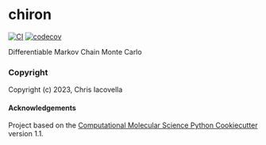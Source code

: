 chiron
==============================
[//]: # (Badges)
[![CI](https://github.com/choderalab/chiron/actions/workflows/CI.yaml/badge.svg)](https://github.com/choderalab/chiron/actions/workflows/CI.yaml)
[![codecov](https://codecov.io/gh/choderalab/chiron/branch/main/graph/badge.svg)](https://codecov.io/gh/choderalab/chiron/branch/main)


Differentiable Markov Chain Monte Carlo

### Copyright

Copyright (c) 2023, Chris Iacovella


#### Acknowledgements
 
Project based on the 
[Computational Molecular Science Python Cookiecutter](https://github.com/molssi/cookiecutter-cms) version 1.1.
